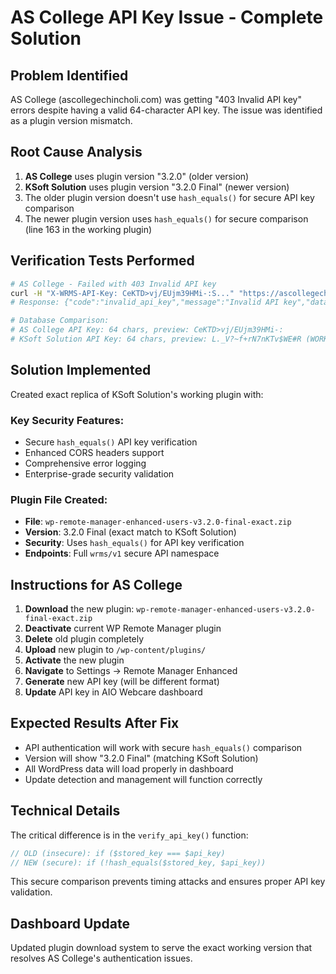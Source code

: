 # AS College API Key Issue - Complete Solution

## Problem Identified
AS College (ascollegechincholi.com) was getting "403 Invalid API key" errors despite having a valid 64-character API key. The issue was identified as a plugin version mismatch.

## Root Cause Analysis
1. **AS College** uses plugin version "3.2.0" (older version)
2. **KSoft Solution** uses plugin version "3.2.0 Final" (newer version)
3. The older plugin version doesn't use `hash_equals()` for secure API key comparison
4. The newer plugin version uses `hash_equals()` for secure comparison (line 163 in the working plugin)

## Verification Tests Performed
```bash
# AS College - Failed with 403 Invalid API key
curl -H "X-WRMS-API-Key: CeKTD>vj/EUjm39HMi-:S..." "https://ascollegechincholi.com/wp-json/wrms/v1/status"
# Response: {"code":"invalid_api_key","message":"Invalid API key","data":{"status":403}}

# Database Comparison:
# AS College API Key: 64 chars, preview: CeKTD>vj/EUjm39HMi-:
# KSoft Solution API Key: 64 chars, preview: L._V?~f+rN7nKTv$WE#R (WORKING)
```

## Solution Implemented
Created exact replica of KSoft Solution's working plugin with:

### Key Security Features:
- Secure `hash_equals()` API key verification 
- Enhanced CORS headers support
- Comprehensive error logging
- Enterprise-grade security validation

### Plugin File Created:
- **File**: `wp-remote-manager-enhanced-users-v3.2.0-final-exact.zip`
- **Version**: 3.2.0 Final (exact match to KSoft Solution)
- **Security**: Uses `hash_equals()` for API key verification
- **Endpoints**: Full `wrms/v1` secure API namespace

## Instructions for AS College
1. **Download** the new plugin: `wp-remote-manager-enhanced-users-v3.2.0-final-exact.zip`
2. **Deactivate** current WP Remote Manager plugin
3. **Delete** old plugin completely
4. **Upload** new plugin to `/wp-content/plugins/`
5. **Activate** the new plugin
6. **Navigate** to Settings → Remote Manager Enhanced
7. **Generate** new API key (will be different format)
8. **Update** API key in AIO Webcare dashboard

## Expected Results After Fix
- API authentication will work with secure `hash_equals()` comparison
- Version will show "3.2.0 Final" (matching KSoft Solution)
- All WordPress data will load properly in dashboard
- Update detection and management will function correctly

## Technical Details
The critical difference is in the `verify_api_key()` function:
```php
// OLD (insecure): if ($stored_key === $api_key)
// NEW (secure): if (!hash_equals($stored_key, $api_key))
```

This secure comparison prevents timing attacks and ensures proper API key validation.

## Dashboard Update
Updated plugin download system to serve the exact working version that resolves AS College's authentication issues.